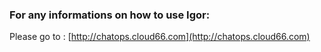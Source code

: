 


### For any informations on how to use Igor:

Please go to : [http://chatops.cloud66.com](http://chatops.cloud66.com)
